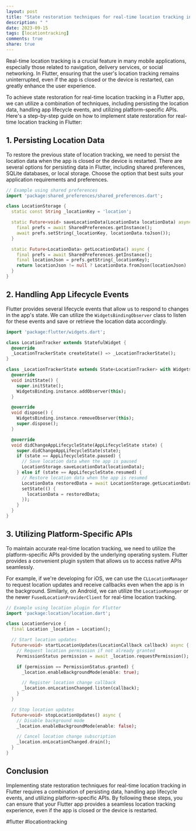 ```yaml
---
layout: post
title: "State restoration techniques for real-time location tracking in Flutter"
description: " "
date: 2023-09-15
tags: [locationtracking]
comments: true
share: true
---
```


Real-time location tracking is a crucial feature in many mobile applications, especially those related to navigation, delivery services, or social networking. In Flutter, ensuring that the user's location tracking remains uninterrupted, even if the app is closed or the device is restarted, can greatly enhance the user experience.

To achieve state restoration for real-time location tracking in a Flutter app, we can utilize a combination of techniques, including persisting the location data, handling app lifecycle events, and utilizing platform-specific APIs. Here's a step-by-step guide on how to implement state restoration for real-time location tracking in Flutter:

## 1. Persisting Location Data
To restore the previous state of location tracking, we need to persist the location data when the app is closed or the device is restarted. There are several options for persisting data in Flutter, including shared preferences, SQLite databases, or local storage. Choose the option that best suits your application requirements and preferences.

```dart
// Example using shared preferences
import 'package:shared_preferences/shared_preferences.dart';

class LocationStorage {
  static const String _locationKey = 'location';

  static Future<void> saveLocationData(LocationData locationData) async {
    final prefs = await SharedPreferences.getInstance();
    await prefs.setString(_locationKey, locationData.toJson());
  }

  static Future<LocationData> getLocationData() async {
    final prefs = await SharedPreferences.getInstance();
    final locationJson = prefs.getString(_locationKey);
    return locationJson != null ? LocationData.fromJson(locationJson) : null;
  }
}
```

## 2. Handling App Lifecycle Events
Flutter provides several lifecycle events that allow us to respond to changes in the app's state. We can utilize the `WidgetsBindingObserver` class to listen for these events and save or retrieve the location data accordingly.

```dart
import 'package:flutter/widgets.dart';

class LocationTracker extends StatefulWidget {
  @override
  _LocationTrackerState createState() => _LocationTrackerState();
}

class _LocationTrackerState extends State<LocationTracker> with WidgetsBindingObserver {
  @override
  void initState() {
    super.initState();
    WidgetsBinding.instance.addObserver(this);
  }

  @override
  void dispose() {
    WidgetsBinding.instance.removeObserver(this);
    super.dispose();
  }

  @override
  void didChangeAppLifecycleState(AppLifecycleState state) {
    super.didChangeAppLifecycleState(state);
    if (state == AppLifecycleState.paused) {
      // Save location data when the app is paused
      LocationStorage.saveLocationData(locationData);
    } else if (state == AppLifecycleState.resumed) {
      // Restore location data when the app is resumed
      LocationData restoredData = await LocationStorage.getLocationData();
      setState(() {
        locationData = restoredData;
      });
    }
  }
}
```

## 3. Utilizing Platform-Specific APIs
To maintain accurate real-time location tracking, we need to utilize the platform-specific APIs provided by the underlying operating system. Flutter provides a convenient plugin system that allows us to access native APIs seamlessly.

For example, if we're developing for iOS, we can use the `CLLocationManager` to request location updates and receive callbacks even when the app is in the background. Similarly, on Android, we can utilize the `LocationManager` or the newer `FusedLocationProviderClient` for real-time location tracking.

```dart
// Example using location plugin for Flutter
import 'package:location/location.dart';

class LocationService {
  final Location _location = Location();

  // Start location updates
  Future<void> startLocationUpdates(LocationCallback callback) async {
    // Request location permission if not already granted
    PermissionStatus permission = await _location.requestPermission();

    if (permission == PermissionStatus.granted) {
      _location.enableBackgroundMode(enable: true);

      // Register location change callback
      _location.onLocationChanged.listen(callback);
    }
  }

  // Stop location updates
  Future<void> stopLocationUpdates() async {
    // Disable background mode
    _location.enableBackgroundMode(enable: false);

    // Cancel location change subscription
    _location.onLocationChanged.drain();
  }
}
```

## Conclusion
Implementing state restoration techniques for real-time location tracking in Flutter requires a combination of persisting data, handling app lifecycle events, and utilizing platform-specific APIs. By following these steps, you can ensure that your Flutter app provides a seamless location tracking experience, even if the app is closed or the device is restarted.

#flutter #locationtracking